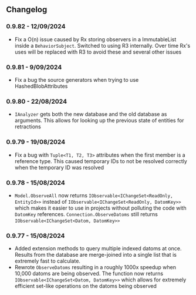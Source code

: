 ## Changelog

### 0.9.82 - 12/09/2024
* Fix a O(n) issue caused by Rx storing observers in a ImmutableList inside a `BehaviorSubject`. Switched to using R3 internally. Over 
time Rx's uses will be replaced with R3 to avoid these and several other issues

### 0.9.81 - 9/09/2024
* Fix a bug the source generators when trying to use HashedBlobAttributes

### 0.9.80 - 22/08/2024
* `IAnalyzer` gets both the new database and the old database as arguments. This allows for looking up the previous state of entities for retractions

### 0.9.79 - 19/08/2024
* Fix a bug with `Tuple<T1, T2, T3>` attributes when the first member is a reference type. This caused temporary IDs to not
be resolved correctly when the temporary ID was resolved

### 0.9.78 - 15/08/2024
* `Model.ObserveAll` now returns `IObservable<IChangeSet<ReadOnly, EntityId>>` instead of `IObservable<IChangeSet<ReadOnly, DatomKey>>` which makes it
easier to use in projects without polluting the code with `DatomKey` references. `Connection.ObserveDatoms` still returns `IObservable<IChangeSet<Datom, DatomKey>>`

### 0.9.77 - 15/08/2024
* Added extension methods to query multiple indexed datoms at once. Results from the database are merge-joined into a
single list that is extremely fast to calculate. 
* Rewrote `ObserveDatoms` resulting in a roughly 1000x speedup when 10,000 datoms are being observed. The function now returns
`IObservable<IChangeSet<Datom, DatomKey>>` which allows for extremely efficient set-like operations on the datoms being observed

